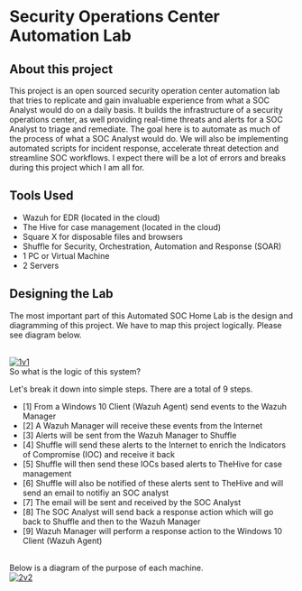 # Security Operations Center Automation Lab

## About this project
This project is an open sourced security operation center automation lab that tries to replicate and gain invaluable experience from what a SOC Analyst would do on a daily basis. It builds the infrastructure of a security operations center, as well providing real-time threats and alerts for a SOC Analyst to triage and remediate. The goal here is to automate as much of the process of what a SOC Analyst would do. We will also be implementing automated scripts for incident response, accelerate threat detection and streamline SOC workflows. I expect there will be a lot of errors and breaks during this project which I am all for. 


## Tools Used
- Wazuh for EDR (located in the cloud)
- The Hive for case management (located in the cloud)
- Square X for disposable files and browsers
- Shuffle for Security, Orchestration, Automation and Response (SOAR)
- 1 PC or Virtual Machine
- 2 Servers
  

## Designing the Lab

The most important part of this Automated SOC Home Lab is the design and diagramming of this project.
We have to map this project logically. Please see diagram below.

<br/>
<a href="https://ibb.co/h1JTdyP"><img src="https://i.ibb.co/vv6MdH7/1v1.png" alt="1v1" border="0"></a>

<br/>
So what is the logic of this system?

Let's break it down into simple steps.
There are a total of 9 steps.

- [1] From a Windows 10 Client (Wazuh Agent) send events to the Wazuh Manager
- [2] A Wazuh Manager will receive these events from the Internet
- [3] Alerts will be sent from the Wazuh Manager to Shuffle
- [4] Shuffle will send these alerts to the Internet to enrich the Indicators of Compromise (IOC) and receive it back
- [5] Shuffle will then send these IOCs based alerts to TheHive for case management
- [6] Shuffle will also be notified of these alerts sent to TheHive and will send an email to notifiy an SOC analyst 
- [7] The email will be sent and received by the SOC Analyst
- [8] The SOC Analyst will send back a response action which will go back to Shuffle and then to the Wazuh Manager
- [9] Wazuh Manager will perform a response action to the Windows 10 Client (Wazuh Agent)

<br/>
Below is a diagram of the purpose of each machine. 

<br/>
<a href="https://ibb.co/Hx5Z7DS"><img src="https://i.ibb.co/Gtzm7v6/2v2.png" alt="2v2" border="0"></a>
